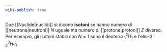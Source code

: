 ```yaml
---
wiki-publish: true
---
```

Due [[Nuclide|nuclidi]] si dicono **isotoni** se hanno numero di [[neutrone|neutroni]] $N$ uguale ma numero di [[protone|protoni]] $Z$ diverso. Per esempio, gli isotoni stabili con $N=1$ sono il deuterio $_{1}^{2}H_{1}$ e l'elio-3 $_{2}^{3}He_{1}$.